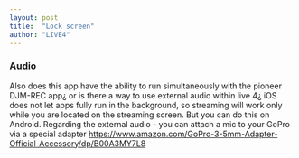 ```yaml
---
layout: post
title:  "Lock screen"
author: "LIVE4"
---
```


### Audio 

Also does this app have the ability to run simultaneously with the pioneer DJM-REC app¿ or is there a way to use external audio within live 4¿
 iOS does not let apps fully run in the background, so streaming will work only while you are located on the streaming screen. But you can do this on Android. 
Regarding the external audio - you can attach a mic to your GoPro via a special adapter https://www.amazon.com/GoPro-3-5mm-Adapter-Official-Accessory/dp/B00A3MY7L8

